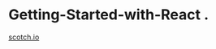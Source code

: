 # Getting-Started-with-React . 

[scotch.io](https://scotch.io/courses/getting-started-with-react/)
